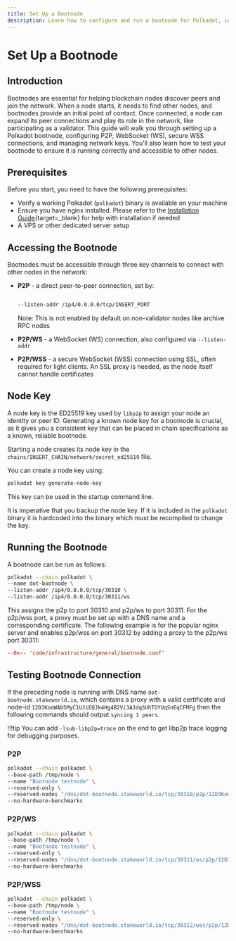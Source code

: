 ```yaml
---
title: Set Up a Bootnode
description: Learn how to configure and run a bootnode for Polkadot, including P2P, WS, and secure WSS connections with network key management and proxies.
---
```


# Set Up a Bootnode

## Introduction

Bootnodes are essential for helping blockchain nodes discover peers and join the network. When a node starts, it needs to find other nodes, and bootnodes provide an initial point of contact. Once connected, a node can expand its peer connections and play its role in the network, like participating as a validator. This guide will walk you through setting up a Polkadot bootnode, configuring P2P, WebSocket (WS), secure WSS connections, and managing network keys. You'll also learn how to test your bootnode to ensure it is running correctly and accessible to other nodes.

## Prerequisites

Before you start, you need to have the following prerequisites:

- Verify a working Polkadot (`polkadot`) binary is available on your machine
- Ensure you have nginx installed. Please refer to the [Installation Guide](https://nginx.org/en/docs/install.html){target=\_blank} for help with installation if needed
- A VPS or other dedicated server setup

## Accessing the Bootnode

Bootnodes must be accessible through three key channels to connect with other nodes in the network:

- **P2P** - a direct peer-to-peer connection, set by:

    ```bash

    --listen-addr /ip4/0.0.0.0/tcp/INSERT_PORT

    ```
    Note: This is not enabled by default on non-validator nodes like archive RPC nodes

- **P2P/WS** - a WebSocket (WS) connection, also configured via `--listen-addr`
- **P2P/WSS** - a secure WebSocket (WSS) connection using SSL, often required for light clients. An SSL proxy is needed, as the node itself cannot handle certificates

## Node Key

A node key is the ED25519 key used by `libp2p` to assign your node an identity or peer ID. Generating a known node key for a bootnode is crucial, as it gives you a consistent key that can be placed in chain specifications as a known, reliable bootnode.

Starting a node creates its node key in the `chains/INSERT_CHAIN/network/secret_ed25519` file.

You can create a node key using:

 ``` bash
 polkadot key generate-node-key
 ``` 
 
This key can be used in the startup command line.

It is imperative that you backup the node key. If it is included in the `polkadot` binary it is hardcoded into the binary which must be recompiled to change the key.

## Running the Bootnode

A bootnode can be run as follows:

 ``` bash
 polkadot --chain polkadot \
 --name dot-bootnode \
 --listen-addr /ip4/0.0.0.0/tcp/30310 \
 --listen-addr /ip4/0.0.0.0/tcp/30311/ws
 ```

This assigns the p2p to port 30310 and p2p/ws to port 30311. For the p2p/wss port, a proxy must be set up with a DNS name and a corresponding certificate. The following example is for the popular nginx server and enables p2p/wss on port 30312 by adding a proxy to the p2p/ws port 30311:

``` conf title="/etc/nginx/sites-enabled/dot-bootnode"
--8<-- 'code/infrastructure/general/bootnode.conf'
```

## Testing Bootnode Connection

If the preceding node is running with DNS name `dot-bootnode.stakeworld.io`, which contains a proxy with a valid certificate and node-id `12D3KooWAb5MyC1UJiEQJk4Hg4B2Vi3AJdqSUhTGYUqSnEqCFMFg` then the following commands should output `syncing 1 peers`.

!!!tip
    You can add `-lsub-libp2p=trace` on the end to get libp2p trace logging for debugging purposes.

### P2P

```bash
polkadot --chain polkadot \
--base-path /tmp/node \
--name "Bootnode testnode" \
--reserved-only \
--reserved-nodes "/dns/dot-bootnode.stakeworld.io/tcp/30310/p2p/12D3KooWAb5MyC1UJiEQJk4Hg4B2Vi3AJdqSUhTGYUqSnEqCFMFg" \
--no-hardware-benchmarks
```

### P2P/WS

```bash
polkadot --chain polkadot \
--base-path /tmp/node \
--name "Bootnode testnode" \
--reserved-only \
--reserved-nodes "/dns/dot-bootnode.stakeworld.io/tcp/30311/ws/p2p/12D3KooWAb5MyC1UJiEQJk4Hg4B2Vi3AJdqSUhTGYUqSnEqCFMFg" \
--no-hardware-benchmarks
```

### P2P/WSS

```bash
polkadot --chain polkadot \
--base-path /tmp/node \
--name "Bootnode testnode" \
--reserved-only \
--reserved-nodes "/dns/dot-bootnode.stakeworld.io/tcp/30312/wss/p2p/12D3KooWAb5MyC1UJiEQJk4Hg4B2Vi3AJdqSUhTGYUqSnEqCFMFg" \
--no-hardware-benchmarks
```